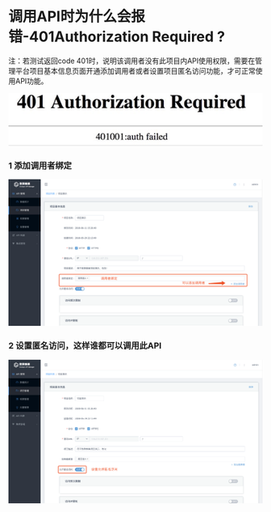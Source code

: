# 调用API时为什么会报错-401Authorization Required ?
注：若测试返回code 401时，说明该调用者没有此项目内API使用权限，需要在管理平台项目基本信息页面开通添加调用者或者设置项目匿名访问功能，才可正常使用API功能。

![](https://github.com/zhangwanjun111/OrchsymHelp/raw/master/why401/image.png)

### 1 添加调用者绑定

![](https://github.com/zhangwanjun111/OrchsymHelp/raw/master/why401/image%201.png)

### 2 设置匿名访问，这样谁都可以调用此API

![](https://github.com/zhangwanjun111/OrchsymHelp/raw/master/why401/image%202.png)
